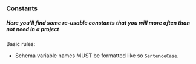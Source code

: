 ### Constants
##### Here you'll find some re-usable constants that you will more often than not need in a project

Basic rules:
- Schema variable names MUST be formatted like so `SentenceCase`.